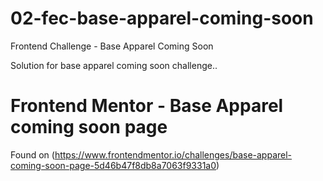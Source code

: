 # 02-fec-base-apparel-coming-soon

Frontend Challenge - Base Apparel Coming Soon

Solution for base apparel coming soon challenge..

# Frontend Mentor - Base Apparel coming soon page

Found on (https://www.frontendmentor.io/challenges/base-apparel-coming-soon-page-5d46b47f8db8a7063f9331a0)

